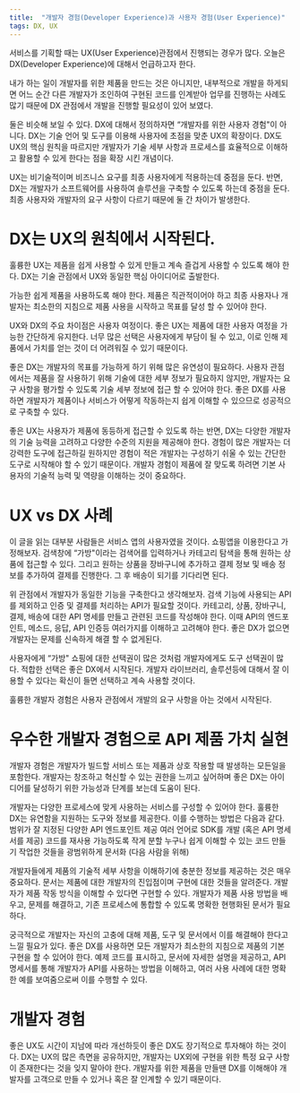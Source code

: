 ```yaml
---
title:  "개발자 경험(Developer Experience)과 사용자 경험(User Experience)"
tags: DX, UX
---
```

서비스를 기획할 때는 UX(User Experience)관점에서 진행되는 경우가 많다. 오늘은 DX(Developer Experience)에 대해서 언급하고자 한다.

내가 하는 일이 개발자를 위한 제품을 만드는 것은 아니지만, 내부적으로 개발을 하게되면 어느 순간 다른 개발자가 조인하여 구현된 코드를 인계받아 업무를 진행하는 사례도 많기 때문에 DX 관점에서 개발을 진행할 필요성이 있어 보였다.

둘은 비슷해 보일 수 있다. DX에 대해서 정의하자면 “개발자를 위한 사용자 경험"이 아니다. DX는 기술 언어 및 도구를 이용해 사용자에 초점을 맞춘 UX의 확장이다. DX도 UX의 핵심 원칙을 따르지만 개발자가 기술 세부 사항과 프로세스를 효율적으로 이해하고 활용할 수 있게 한다는 점을 확장 시킨 개념이다.

UX는 비기술적이며 비즈니스 요구를 최종 사용자에게 적용하는데 중점을 둔다. 반면, DX는 개발자가 소프트웨어를 사용하여 솔루션을 구축할 수 있도록 하는데 중점을 둔다. 최종 사용자와 개발자의 요구 사항이 다르기 때문에 둘 간 차이가 발생한다.

# DX는 UX의 원칙에서 시작된다.
훌륭한 UX는 제품을 쉽게 사용할 수 있게 만들고 계속 즐겁게 사용할 수 있도록 해야 한다. DX는 기술 관점에서 UX와 동일한 핵심 아이디어로 출발한다.

가능한 쉽게 제품을 사용하도록 해야 한다. 제품은 직관적이어야 하고 최종 사용자나 개발자는 최소한의 지침으로 제품 사용을 시작하고 목표를 달성 할 수 있어야 한다. 

UX와 DX의 주요 차이점은 사용자 여정이다. 좋은 UX는 제품에 대한 사용자 여정을 가능한 간단하게 유지한다. 너무 많은 선택은 사용자에게 부담이 될 수 있고, 이로 인해 제품에서 가치를 얻는 것이 더 어려워질 수 있기 때문이다. 

좋은 DX는 개발자의 목표를 가능하게 하기 위해 많은 유연성이 필요하다. 사용자 관점에서는 제품을 잘 사용하기 위해 기술에 대한 세부 정보가 필요하지 않지만, 개발자는 요구 사항을 평가할 수 있도록 기술 세부 정보에 접근 할 수 있어야 한다. 좋은 DX를 사용하면 개발자가 제품이나 서비스가 어떻게 작동하는지 쉽게 이해할 수 있으므로 성공적으로 구축할 수 있다.

좋은 UX는 사용자가 제품에 동등하게 접근할 수 있도록 하는 반면, DX는 다양한 개발자의 기술 능력을 고려하고 다양한 수준의 지원을 제공해야 한다. 경험이 많은 개발자는 더 강력한 도구에 접근하길 원하지만 경험이 적은 개발자는 구성하기 쉬울 수 있는 간단한 도구로 시작해야 할 수 있기 때문이다. 개발자 경험이 제품에 잘 맞도록 하려면 기본 사용자의 기술적 능력 및 역량을 이해하는 것이 중요하다.

# UX vs DX 사례
이 글을 읽는 대부분 사람들은 서비스 앱의 사용자였을 것이다. 쇼핑앱을 이용한다고 가정해보자. 검색창에 “가방"이라는 검색어를 입력하거나 카테고리 탐색을 통해 원하는 상품에 접근할 수 있다. 그리고 원하는 상품을 장바구니에 추가하고 결제 정보 및 배송 정보를 추가하여 결제를 진행한다. 그 후 배송이 되기를 기다리면 된다.

위 관점에서 개발자가 동일한 기능을 구축한다고 생각해보자. 검색 기능에 사용되는 API를 제외하고 인증 및 결제를 처리하는 API가 필요할 것이다. 카테고리, 상품, 장바구니, 결제, 배송에 대한 API 명세를 만들고 관련된 코드를 작성해야 한다. 이때 API의 엔드포인트, 메소드, 응답, API 인증등 여러가지를 이해하고 고려해야 한다. 좋은 DX가 없으면 개발자는 문제를 신속하게 해결 할 수 없게된다. 

사용자에게 “가방" 쇼핑에 대한 선택권이 많은 것처럼 개발자에게도 도구 선택권이 많다. 적합한 선택은 좋은 DX에서 시작된다. 개발자 라이브러리, 솔루션등에 대해서 잘 이용할 수 있다는 확신이 들면 선택하고 계속 사용할 것이다.

훌륭한 개발자 경험은 사용자 관점에서 개발의 요구 사항을 아는 것에서 시작된다. 

# 우수한 개발자 경험으로 API 제품 가치 실현
개발자 경험은 개발자가 빌드할 서비스 또는 제품과 상호 작용할 때 발생하는 모든일을 포함한다. 개발자는 창조하고 혁신할 수 있는 권한을 느끼고 싶어하며 좋은 DX는 아이디어를 달성하기 위한 가능성과 단계를 보는데 도움이 된다.

개발자는 다양한 프로세스에 맞게 사용하는 서비스를 구성할 수 있어야 한다. 훌륭한 DX는 유연함을 지원하는 도구와 정보를 제공한다. 이를 수행하는 방법은 다음과 같다.
범위가 잘 지정된 다양한 API 엔드포인트 제공
여러 언어로 SDK를 개발 (혹은 API 명세서를 제공)
코드를 재사용 가능하도록 작게 분할
누구나 쉽게 이해할 수 있는 코드 만들기
작업한 것들을 광범위하게 문서화 (다음 사람을 위해)

개발자들에게 제품의 기술적 세부 사항을 이해하기에 충분한 정보를 제공하는 것은 매우 중요하다.
문서는 제품에 대한 개발자의 진입점이며 구현에 대한 것들을 알려준다. 개발자가 제품 작동 방식을 이해할 수 있다면 구현할 수 있다. 개발자가 제품 사용 방법을 배우고, 문제를 해결하고, 기존 프로세스에 통합할 수 있도록 명확한 현행화된 문서가 필요하다.

궁극적으로 개발자는 자신의 고충에 대해 제품, 도구 및 문서에서 이를 해결해야 한다고 느낄 필요가 있다. 좋은 DX를 사용하면 모든 개발자가 최소한의 지침으로 제품의 기본 구현을 할 수 있어야 한다. 예제 코드를 표시하고, 문서에 자세한 설명을 제공하고, API 명세서를 통해 개발자가 API를 사용하는 방법을 이해하고, 여러 사용 사례에 대한 명확한 예를 보여줌으로써 이를 수행할 수 있다.

# 개발자 경험
좋은 UX도 시간이 지남에 따라 개선하듯이 좋은 DX도 장기적으로 투자해야 하는 것이다. DX는 UX의 많은 측면을 공유하지만, 개발자는 UX외에 구현을 위한 특정 요구 사항이 존재한다는 것을 잊지 말아야 한다. 개발자를 위한 제품을 만들땐 DX를 이해해야 개발자를 고객으로 만들 수 있거나 혹은 잘 인계할 수 있기 때문이다.
